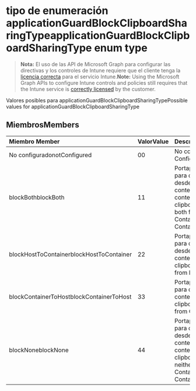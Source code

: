 # <a name="applicationguardblockclipboardsharingtype-enum-type"></a><span data-ttu-id="df751-101">tipo de enumeración applicationGuardBlockClipboardSharingType</span><span class="sxs-lookup"><span data-stu-id="df751-101">applicationGuardBlockClipboardSharingType enum type</span></span>

> <span data-ttu-id="df751-102">**Nota:** El uso de las API de Microsoft Graph para configurar las directivas y los controles de Intune requiere que el cliente tenga la [licencia correcta](https://go.microsoft.com/fwlink/?linkid=839381) para el servicio Intune.</span><span class="sxs-lookup"><span data-stu-id="df751-102">**Note:** Using the Microsoft Graph APIs to configure Intune controls and policies still requires that the Intune service is [correctly licensed](https://go.microsoft.com/fwlink/?linkid=839381) by the customer.</span></span>

<span data-ttu-id="df751-103">Valores posibles para applicationGuardBlockClipboardSharingType</span><span class="sxs-lookup"><span data-stu-id="df751-103">Possible values for applicationGuardBlockClipboardSharingType</span></span>
## <a name="members"></a><span data-ttu-id="df751-104">Miembros</span><span class="sxs-lookup"><span data-stu-id="df751-104">Members</span></span>
|<span data-ttu-id="df751-105">Miembro	</span><span class="sxs-lookup"><span data-stu-id="df751-105">Member</span></span>|<span data-ttu-id="df751-106">Valor</span><span class="sxs-lookup"><span data-stu-id="df751-106">Value</span></span>|<span data-ttu-id="df751-107">Descripción</span><span class="sxs-lookup"><span data-stu-id="df751-107">Description</span></span>|
|:---|:---|:---|
|<span data-ttu-id="df751-108">No configurado</span><span class="sxs-lookup"><span data-stu-id="df751-108">notConfigured</span></span>|<span data-ttu-id="df751-109">0</span><span class="sxs-lookup"><span data-stu-id="df751-109">0</span></span>|<span data-ttu-id="df751-110">No configurado</span><span class="sxs-lookup"><span data-stu-id="df751-110">Not Configured</span></span>|
|<span data-ttu-id="df751-111">blockBoth</span><span class="sxs-lookup"><span data-stu-id="df751-111">blockBoth</span></span>|<span data-ttu-id="df751-112">1</span><span class="sxs-lookup"><span data-stu-id="df751-112">1</span></span>|<span data-ttu-id="df751-113">Portapapeles de bloque para compartir datos desde el Host al contenedor y del contenedor a Host</span><span class="sxs-lookup"><span data-stu-id="df751-113">Block clipboard to share data both from Host to Container and from Container to Host</span></span>|
|<span data-ttu-id="df751-114">blockHostToContainer</span><span class="sxs-lookup"><span data-stu-id="df751-114">blockHostToContainer</span></span>|<span data-ttu-id="df751-115">2</span><span class="sxs-lookup"><span data-stu-id="df751-115">2</span></span>|<span data-ttu-id="df751-116">Portapapeles de bloque para compartir datos desde el Host al contenedor</span><span class="sxs-lookup"><span data-stu-id="df751-116">Block clipboard to share data from Host to Container</span></span>|
|<span data-ttu-id="df751-117">blockContainerToHost</span><span class="sxs-lookup"><span data-stu-id="df751-117">blockContainerToHost</span></span>|<span data-ttu-id="df751-118">3</span><span class="sxs-lookup"><span data-stu-id="df751-118">3</span></span>|<span data-ttu-id="df751-119">Portapapeles de bloque para compartir datos de contenedor a Host</span><span class="sxs-lookup"><span data-stu-id="df751-119">Block clipboard to share data from Container to Host</span></span>|
|<span data-ttu-id="df751-120">blockNone</span><span class="sxs-lookup"><span data-stu-id="df751-120">blockNone</span></span>|<span data-ttu-id="df751-121">4</span><span class="sxs-lookup"><span data-stu-id="df751-121">4</span></span>|<span data-ttu-id="df751-122">Portapapeles de bloque para compartir datos desde el Host al contenedor ni del contenedor a Host</span><span class="sxs-lookup"><span data-stu-id="df751-122">Block clipboard to share data neither from Host to Container nor from Container to Host</span></span>|



